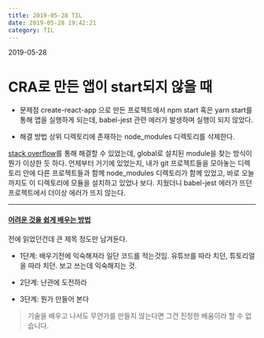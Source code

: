 ```yaml
---
title: 2019-05-28 TIL
date: 2019-05-28 19:42:21
category: TIL
---
```

2019-05-28

# CRA로 만든 앱이 start되지 않을 때

- 문제점
create-react-app 으로 만든 프로젝트에서 npm start 혹은 yarn start를 통해 앱을 실행하게 되는데, babel-jest 관련 에러가 발생하며 실행이 되지 않았다.

- 해결 방법
상위 디렉토리에 존재하는 node_modules 디렉토리를 삭제한다.

[stack overflow](https://stackoverflow.com/questions/53089122/issue-with-babel-jest-dependency-when-running-npm-start-in-a-react-app/53093421)를 통해 해결할 수 있었는데,
global로 설치된 module을 찾는 방식이 뭔가 이상한 듯 하다.
언제부터 거기에 있었는지, 내가 git 프로젝트들을 모아놓는 디렉토리 안에 다른 프로젝트들과 함께 node_modules 디렉토리가 함께 있었고, 바로 오늘까지도 이 디렉토리에 모듈을 설치하고 있었나 보다.
지웠더니 babel-jest 에러가 뜨던 프로젝트에서 더이상 에러가 뜨지 않는다.


---

#### [어려운 것을 쉽게 배우는 방법](http://www.moreagile.net/2016/02/learning-new-stuff.html)
전에 읽었던건데 큰 제목 정도만 남겨둔다.

- 1단계: 배우기전에 익숙해져라
일단 코드를 적는것임. 유튜브를 따라 치던, 튜토리얼을 따라 치던. 보고 쓰는데 익숙해지는 것.

- 2단계: 난관에 도전하라

- 3단계: 뭔가 만들어 본다
> 기술을 배우고 나서도 무언가를 만들지 않는다면 그건 진정한 배움이라 할 수 없습니다.
